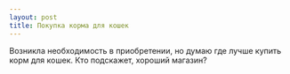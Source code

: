 ```yaml
---
layout: post 
title: Покупка корма для кошек 
--- 
```

Возникла необходимость в приобретении, но думаю где лучше купить корм для кошек. Кто подскажет, хороший магазин?
